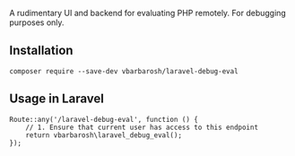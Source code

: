 A rudimentary UI and backend for evaluating PHP remotely.
For debugging purposes only.

## Installation

    composer require --save-dev vbarbarosh/laravel-debug-eval

## Usage in Laravel

    Route::any('/laravel-debug-eval', function () {
        // 1. Ensure that current user has access to this endpoint
        return vbarbarosh\laravel_debug_eval();
    });

